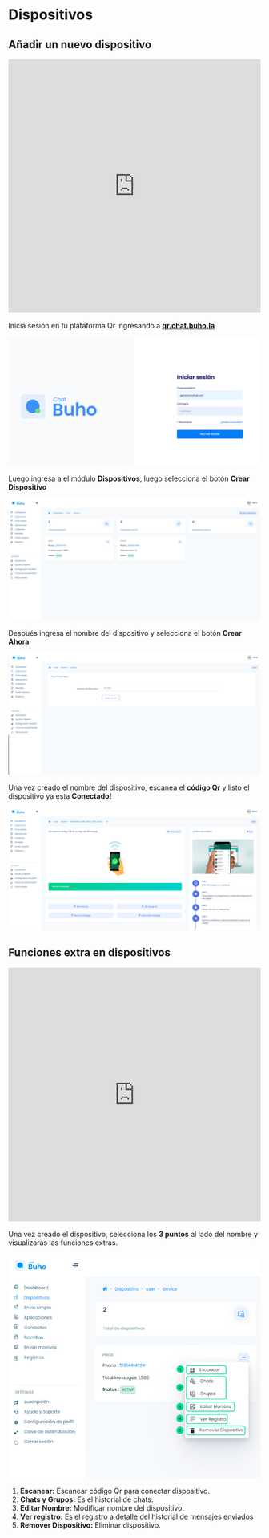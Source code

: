 # Dispositivos

## Añadir un nuevo dispositivo

<iframe width="100%" height="505" src="https://www.youtube.com/embed/B6-iLxxCrcs" title="YouTube video player" frameborder="0" allow="accelerometer; autoplay; clipboard-write; encrypted-media; gyroscope; picture-in-picture; web-share" allowfullscreen></iframe>



Inicia sesión en tu plataforma Qr ingresando a **[qr.chat.buho.la](https://qr.chat.buho.la/)**


![Alt text](img/dispositivo_01.PNG)


Luego ingresa a el módulo **Dispositivos**, luego selecciona el botón **Crear Dispositivo**

![Alt text](img/dispositivos_01.jpg)

Después ingresa el nombre del dispositivo y selecciona el botón **Crear Ahora**

![Alt text](img/dispositivos_02.jpg)

Una vez creado el nombre del dispositivo, escanea el **código Qr** y listo el dispositivo ya esta **Conectado!**

![Alt text](img/dispositivos_04.jpg)


## Funciones extra en dispositivos



<iframe width="100%" height="505" src="https://www.youtube.com/embed/v6xc18d5UPI" title="YouTube video player" frameborder="0" allow="accelerometer; autoplay; clipboard-write; encrypted-media; gyroscope; picture-in-picture; web-share" allowfullscreen></iframe>

Una vez creado el dispositivo, selecciona los **3 puntos** al lado del nombre y visualizarás las funciones extras.

![Alt text](img/funciones_01.jpg)

1. **Escanear:** Escanear código Qr para conectar dispositivo.
2. **Chats y Grupos:** Es el historial de chats.
3. **Editar Nombre:** Modificar nombre del dispositivo.
4. **Ver registro:** Es el registro a detalle del historial de mensajes enviados
5. **Remover Dispositivo:** Eliminar dispositivo.




